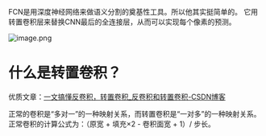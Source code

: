 FCN是用深度神经网络来做语义分割的奠基性工具。所以他其实挺简单的。
它用转置卷积层来替换CNN最后的全连接层，从而可以实现每个像素的预测。

![image.png](https://youki-1330066034.cos.ap-guangzhou.myqcloud.com/machine-learning/202410091730376.png)

# 什么是转置卷积？

优质文章：[一文搞懂反卷积，转置卷积_反卷积和转置卷积-CSDN博客](https://blog.csdn.net/LoseInVain/article/details/81098502)

正常的卷积是“多对一”的一种映射关系，而转置卷积是“一对多”的一种映射关系。
正常卷积的计算公式为：（原宽 + 填充×2 - 卷积面宽 + 1）/ 步长。
